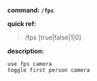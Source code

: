 <!-- BEGIN_AUTOGEN: do NOT edit in this block -->

**command: `/fps`**

**quick ref:**
> /fps [true|false|1|0]

**description:**

```
use fps camera
toggle first person camera
```

<!-- END_AUTOGEN-->
